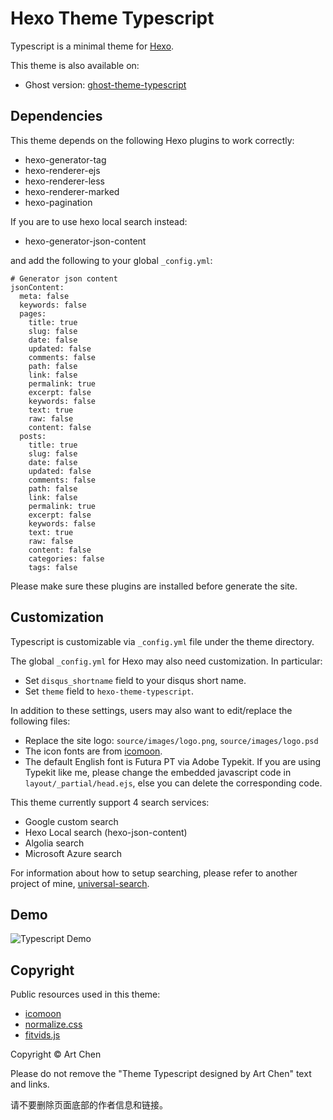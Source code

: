 # Hexo Theme Typescript

Typescript is a minimal theme for [Hexo](http://hexo.io).

This theme is also available on:

* Ghost version: [ghost-theme-typescript](https://github.com/artchen/ghost-theme-typescript)

## Dependencies

This theme depends on the following Hexo plugins to work correctly:

* hexo-generator-tag
* hexo-renderer-ejs
* hexo-renderer-less
* hexo-renderer-marked
* hexo-pagination

If you are to use hexo local search instead: 

* hexo-generator-json-content

and add the following to your global `_config.yml`:

```
# Generator json content
jsonContent:
  meta: false
  keywords: false
  pages:
    title: true
    slug: false
    date: false
    updated: false
    comments: false
    path: false
    link: false
    permalink: true
    excerpt: false
    keywords: false
    text: true
    raw: false
    content: false
  posts:
    title: true
    slug: false
    date: false
    updated: false
    comments: false
    path: false
    link: false
    permalink: true
    excerpt: false
    keywords: false
    text: true
    raw: false
    content: false
    categories: false
    tags: false
```

Please make sure these plugins are installed before generate the site.

## Customization

Typescript is customizable via `_config.yml` file under the theme directory.

The global `_config.yml` for Hexo may also need customization. In particular:

* Set `disqus_shortname` field to your disqus short name.
* Set `theme` field to `hexo-theme-typescript`.

In addition to these settings, users may also want to edit/replace the following files:

* Replace the site logo: `source/images/logo.png`, `source/images/logo.psd`
* The icon fonts are from [icomoon](https://icomoon.io/).
* The default English font is Futura PT via Adobe Typekit. If you are using Typekit like me, please change the embedded javascript code in `layout/_partial/head.ejs`, else you can delete the corresponding code.

This theme currently support 4 search services:

* Google custom search
* Hexo Local search (hexo-json-content)
* Algolia search
* Microsoft Azure search

For information about how to setup searching, please refer to another project of mine, [universal-search](https://github.com/artchen/universal-search).

## Demo

![Typescript Demo](http://artifact.me/images/ghost-theme-typescript-screenshot.png)

## Copyright

Public resources used in this theme:

* [icomoon](https://icomoon.io/)
* [normalize.css](https://necolas.github.io/normalize.css/)
* [fitvids.js](https://github.com/davatron5000/FitVids.js)

Copyright © Art Chen

Please do not remove the "Theme Typescript designed by Art Chen" text and links.

请不要删除页面底部的作者信息和链接。


